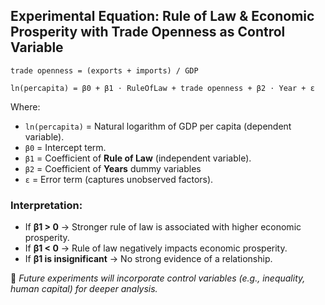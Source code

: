 ## Experimental Equation: Rule of Law & Economic Prosperity with Trade Openness as Control Variable

```Math
trade openness = (exports + imports) / GDP
```

```Math
ln(percapita) = β0 + β1 ⋅ RuleOfLaw + trade openness + β2 ⋅ Year + ε
```

Where:

- `ln(percapita)` = Natural logarithm of GDP per capita (dependent variable).
- `β0` = Intercept term.
- `β1` = Coefficient of **Rule of Law** (independent variable).
- `β2` = Coefficient of **Years** dummy variables
- `ε` = Error term (captures unobserved factors).

### Interpretation:

- If **β1 > 0** → Stronger rule of law is associated with higher economic prosperity.
- If **β1 < 0** → Rule of law negatively impacts economic prosperity.
- If **β1 is insignificant** → No strong evidence of a relationship.

🚀 _Future experiments will incorporate control variables (e.g., inequality, human capital) for deeper analysis._
